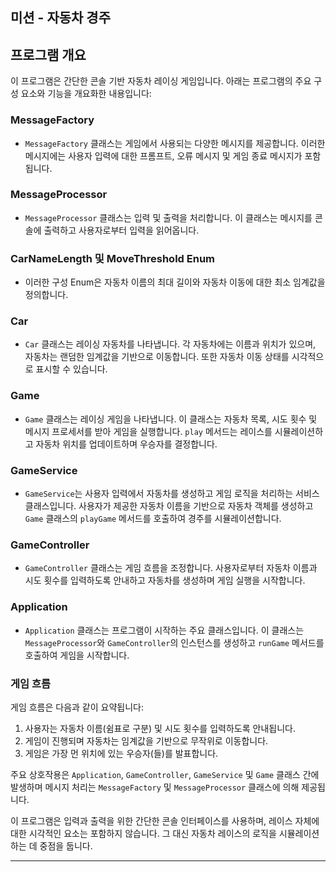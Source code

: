 미션 - 자동차 경주
---
## 프로그램 개요

이 프로그램은 간단한 콘솔 기반 자동차 레이싱 게임입니다. 아래는 프로그램의 주요 구성 요소와 기능을 개요화한 내용입니다:

### MessageFactory

- `MessageFactory` 클래스는 게임에서 사용되는 다양한 메시지를 제공합니다. 이러한 메시지에는 사용자 입력에 대한 프롬프트, 오류 메시지 및 게임 종료 메시지가 포함됩니다.

### MessageProcessor

- `MessageProcessor` 클래스는 입력 및 출력을 처리합니다. 이 클래스는 메시지를 콘솔에 출력하고 사용자로부터 입력을 읽어옵니다.

### CarNameLength 및 MoveThreshold Enum

- 이러한 구성 Enum은 자동차 이름의 최대 길이와 자동차 이동에 대한 최소 임계값을 정의합니다.

### Car

- `Car` 클래스는 레이싱 자동차를 나타냅니다. 각 자동차에는 이름과 위치가 있으며, 자동차는 랜덤한 임계값을 기반으로 이동합니다. 또한 자동차 이동 상태를 시각적으로 표시할 수 있습니다.

### Game

- `Game` 클래스는 레이싱 게임을 나타냅니다. 이 클래스는 자동차 목록, 시도 횟수 및 메시지 프로세서를 받아 게임을 실행합니다. `play` 메서드는 레이스를 시뮬레이션하고 자동차 위치를 업데이트하며 우승자를 결정합니다.

### GameService

- `GameService`는 사용자 입력에서 자동차를 생성하고 게임 로직을 처리하는 서비스 클래스입니다. 사용자가 제공한 자동차 이름을 기반으로 자동차 객체를 생성하고 `Game` 클래스의 `playGame` 메서드를 호출하여 경주를 시뮬레이션합니다.

### GameController

- `GameController` 클래스는 게임 흐름을 조정합니다. 사용자로부터 자동차 이름과 시도 횟수를 입력하도록 안내하고 자동차를 생성하며 게임 실행을 시작합니다.

### Application

- `Application` 클래스는 프로그램이 시작하는 주요 클래스입니다. 이 클래스는 `MessageProcessor`와 `GameController`의 인스턴스를 생성하고 `runGame` 메서드를 호출하여 게임을 시작합니다.

### 게임 흐름

게임 흐름은 다음과 같이 요약됩니다:

1. 사용자는 자동차 이름(쉼표로 구분) 및 시도 횟수를 입력하도록 안내됩니다.
2. 게임이 진행되며 자동차는 임계값을 기반으로 무작위로 이동합니다.
3. 게임은 가장 먼 위치에 있는 우승자(들)를 발표합니다.

주요 상호작용은 `Application`, `GameController`, `GameService` 및 `Game` 클래스 간에 발생하며 메시지 처리는 `MessageFactory` 및 `MessageProcessor` 클래스에 의해 제공됩니다.

이 프로그램은 입력과 출력을 위한 간단한 콘솔 인터페이스를 사용하며, 레이스 자체에 대한 시각적인 요소는 포함하지 않습니다. 그 대신 자동차 레이스의 로직을 시뮬레이션하는 데 중점을 둡니다.

---
